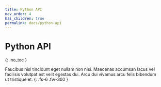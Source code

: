 ```yaml
---
title: Python API
nav_order: 4
has_children: true
permalink: docs/python-api
---
```


# Python API
{: .no_toc }

Faucibus nisl tincidunt eget nullam non nisi. Maecenas accumsan lacus vel facilisis volutpat est velit egestas dui. Arcu dui vivamus arcu felis bibendum ut tristique et.
{: .fs-6 .fw-300 }